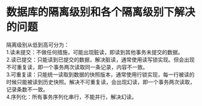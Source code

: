 # 数据库的隔离级别和各个隔离级别下解决的问题
隔离级别从低到高可分为：  
1.读未提交：不做任何措施，可能出现脏读，即读到其他事务未提交的数据。  
2.读已提交：只能读到已提交的数据，解决脏读，通常使用读写锁实现。但会出现不可重复读，即一个事务两次读取同一条记录，内容不一致。  
3.可重复读：只能统一读取到数据的快照版本，通常使用行锁实现，每一行被读的时候只能被读到历史快照。解决不可重复读，会出现幻读，即一个事务两次读取，记录条数不一致。  
4.序列化：所有事务序列化串行，不能并行，解决幻读。  
